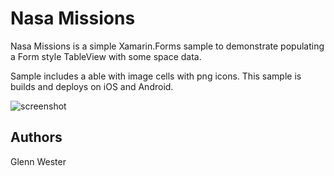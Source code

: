 Nasa Missions
=====

Nasa Missions is a simple Xamarin.Forms sample to demonstrate populating a Form style TableView with some space data. 

Sample includes a able with image cells with png icons. This sample is builds and deploys on iOS and Android. 


![screenshot](https://raw.githubusercontent.com/xamarin/customer-success-samples/GlennSampleAppsFeb2016/samples/Xamarin.iOS/SanAndreasMap/Screenshots/sanAndres1.png "iOS")

Authors
-------

Glenn Wester